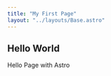 ```yaml
---
title: "My First Page"
layout: "../layouts/Base.astro"
---
```


## Hello World

Hello Page with Astro